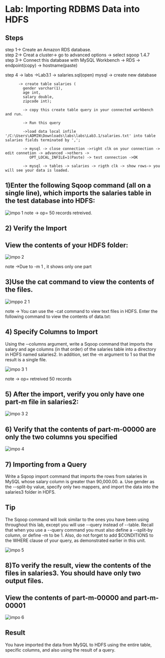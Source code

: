 # Lab: Importing RDBMS Data into HDFS
## Steps
step 1-> Create an Amazon RDS database.<br />
step 2-> Creat a cluster-> go to advanced options -> select sqoop 1.4.7<br />
step 3-> Connect this database with MySQL Workbench
      -> RDS -> endpoint(copy) -> hostname(paste)

step 4 -> labs ->Lab3.1 -> salaries.sql(open)
          mysql -> create new database
          
          -> create table salaries (
            gender varchar(1),
            age int,
            salary double,
            zipcode int);
            
            -> copy this create table query in your connected workbench and run.
            
            -> Run this query
            
            ->load data local infile '/C:\Users\ADMIN\Downloads\labs\labs\Lab3.1/salaries.txt' into table salaries fields terminated by ',';
            
            -> mysql -> close connection ->right clk on your connection -> edit connetion -> advanced ->others ->
               OPT_LOCAL_INFILE=1(Paste) -> test connection ->OK
               
            -> mysql -> tables -> salaries -> rigth clk -> show rows-> you will see your data is loaded.
            
##  1)Enter the following Sqoop command (all on a single line), which imports the salaries table in the test database into HDFS:          
                          
![impo 1](https://user-images.githubusercontent.com/63596484/86345543-48ffa680-bc79-11ea-8db3-3477612d50e8.PNG)
 note -> op= 50 records retreived.


## 2) Verify the Import
## View the contents of your HDFS folder:

![impo 2](https://user-images.githubusercontent.com/63596484/86345559-4e5cf100-bc79-11ea-8d76-ba38873eaa98.PNG)

note ->Due to -m 1 , it shows only one part


## 3)Use the cat command to view the contents of the files.

![imppo 2 1](https://user-images.githubusercontent.com/63596484/86345618-62a0ee00-bc79-11ea-8dac-d2195ef955f2.PNG)

note -> You can use the -cat command to view text files in HDFS. Enter the following command to view the contents of data.txt:


## 4) Specify Columns to Import
Using the ‐‐columns argument, write a Sqoop command that imports the salary and age columns (in that order) of the salaries table into a directory in HDFS 
named salaries2. In addition, set the ‐m argument to 1 so that the result is a single file.

![impo 3 1](https://user-images.githubusercontent.com/63596484/86345565-50bf4b00-bc79-11ea-8145-5fee6cd7c9e9.PNG)

note -> op= retreived 50 records


## 5) After the import, verify you only have one part‐m file in salaries2:

![impo 3 2](https://user-images.githubusercontent.com/63596484/86345576-53ba3b80-bc79-11ea-9c71-e116d3d66476.PNG)


## 6) Verify that the contents of part‐m‐00000 are only the two columns you specified

![impo 4](https://user-images.githubusercontent.com/63596484/86345586-561c9580-bc79-11ea-9b9b-79b72589f5e5.PNG)


## 7) Importing from a Query
Write a Sqoop import command that imports the rows from salaries in MySQL whose
salary column is greater than 90,000.00.
a. Use gender as the --split-by value, specify only two mappers, and import the data into the salaries3 folder in HDFS.
## Tip
The Sqoop command will look similar to the ones you have been using throughout this lab, except you will use --query instead of --table. Recall that when you use
a --query command you must also define a --split-by column, or define -m to be 1. Also, do not forget to add $CONDITIONS to the WHERE clause of your query, as
demonstrated earlier in this unit.

![impo 5](https://user-images.githubusercontent.com/63596484/86345592-59178600-bc79-11ea-9625-e08489cbe1e7.PNG)


## 8)To verify the result, view the contents of the files in salaries3. You should have only two output files.
## View the contents of part‐m‐00000 and part‐m‐00001
![impo 6](https://user-images.githubusercontent.com/63596484/86345640-6cc2ec80-bc79-11ea-86ed-ad05c3e92b37.PNG)

## Result
You have imported the data from MySQL to HDFS using the entire table, specific columns, and
also using the result of a query.
